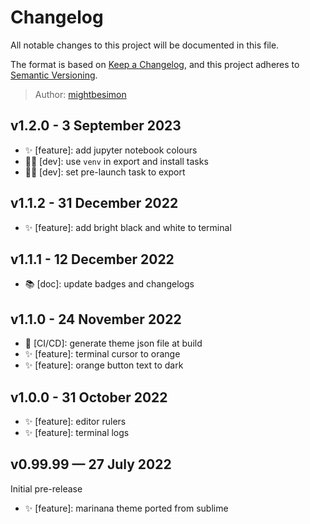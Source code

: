 # Changelog

All notable changes to this project will be documented in this file.

The format is based on [Keep a Changelog](https://keepachangelog.com/en/1.0.0/),
and this project adheres to [Semantic Versioning](https://semver.org/spec/v2.0.0.html).

> Author: [mightbesimon](https://github.com/mightbesimon)

## v1.2.0 - 3 September 2023

- ✨ [feature]: add jupyter notebook colours
- 🧑‍💻 [dev]: use `venv` in export and install tasks
- 🧑‍💻 [dev]: set pre-launch task to export

## v1.1.2 - 31 December 2022

- ✨ [feature]: add bright black and white to terminal

## v1.1.1 - 12 December 2022

- 📚 [doc]: update badges and changelogs

## v1.1.0 - 24 November 2022

- 🚀 [CI/CD]: generate theme json file at build
- ✨ [feature]: terminal cursor to orange
- ✨ [feature]: orange button text to dark

## v1.0.0 - 31 October 2022

- ✨ [feature]: editor rulers
- ✨ [feature]: terminal logs

## v0.99.99 — 27 July 2022

Initial pre-release

- ✨ [feature]: marinana theme ported from sublime
